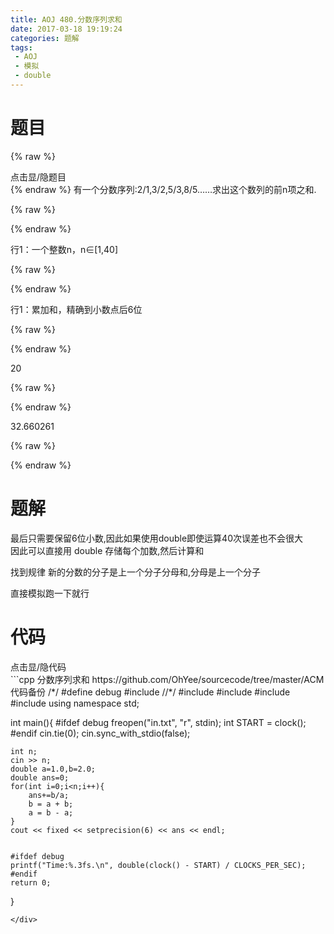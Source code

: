 ```yaml
---
title: AOJ 480.分数序列求和
date: 2017-03-18 19:19:24
categories: 题解
tags:
 - AOJ
 - 模拟
 - double
---
```


# 题目
{% raw %}
<div><div class="fold_hider"><div class="close hider_title">点击显/隐题目</div></div><div class="fold">
    <div class="oj">   
        <div class="part" title="Description">
{% endraw %}
有一个分数序列:2/1,3/2,5/3,8/5……求出这个数列的前n项之和.  
  
  

{% raw %}
        </div>
        <div class="part" title="Input">
{% endraw %}
  
行1：一个整数n，n∈[1,40]  
  
  

{% raw %}
        </div>
        <div class="part" title="Output">
{% endraw %}
  
行1：累加和，精确到小数点后6位  
  
  

{% raw %}
        </div>
        <div class="samp">
            <div class="clear"></div>
            <div class="input part" title="Sample Input">
{% endraw %}
  
20  
  
  

{% raw %}
            </div>
            <div class="output part" title="Sample Output">
{% endraw %}
  
32.660261  
  

{% raw %}
            </div>
            <div class="clear"></div>
        </div>
    </div>
</div></div>
{% endraw %}

<!--more-->
# 题解
最后只需要保留6位小数,因此如果使用double即使运算40次误差也不会很大  
因此可以直接用 double 存储每个加数,然后计算和  

找到规律 新的分数的分子是上一个分子分母和,分母是上一个分子  

直接模拟跑一下就行


# 代码
<div><div class="fold_hider"><div class="close hider_title">点击显/隐代码</div></div><div class="fold">```cpp 分数序列求和 https://github.com/OhYee/sourcecode/tree/master/ACM 代码备份
/*/
#define debug
#include <ctime>
//*/
#include <cstdio>
#include <iostream>
#include <cstring>
#include <iomanip>
using namespace std;

int main(){
    #ifdef debug
    freopen("in.txt", "r", stdin);
    int START = clock();
    #endif
    cin.tie(0);
    cin.sync_with_stdio(false);

    int n;
    cin >> n;
    double a=1.0,b=2.0;
    double ans=0;
    for(int i=0;i<n;i++){
        ans+=b/a;
        b = a + b;
        a = b - a;
    }
    cout << fixed << setprecision(6) << ans << endl;
    
    
    #ifdef debug
    printf("Time:%.3fs.\n", double(clock() - START) / CLOCKS_PER_SEC);
    #endif
    return 0;
}
```
</div>
